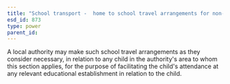 ```yaml
---
title: "School transport -  home to school travel arrangements for non-eligible children"
esd_id: 873
type: power
parent_id:  
---
```


A local authority may make such school travel arrangements as they consider necessary, in relation to any child in the authority's area to whom this section applies, for the purpose of facilitating the child's attendance at any relevant educational establishment in relation to the child.

